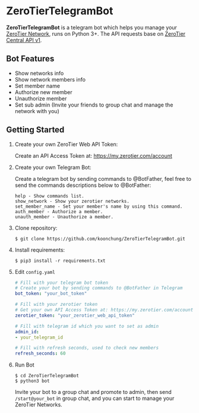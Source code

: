 # ZeroTierTelegramBot

**ZeroTierTelegramBot** is a telegram bot which helps you manage your [ZeroTier Network](https://my.zerotier.com/), runs on Python 3+. The API requests base on [ZeroTier Central API v1](https://apidocs.zerotier.com/).

## Bot Features

* Show networks info
* Show network members info
* Set member name
* Authorize new member
* Unauthorize member
* Set sub admin (Invite your friends to group chat and manage the network with you)

## Getting Started

1. Create your own ZeroTier Web API Token:

    Create an API Access Token at: https://my.zerotier.com/account

2. Create your own Telegram Bot:

    Create a telegram bot by sending commands to @BotFather, feel free to send the commands descriptions below to @BotFather:

    ```
    help - Show commands list.
    show_network - Show your zerotier networks.
    set_member_name - Set your member's name by using this command.
    auth_member - Authorize a member.
    unauth_member - Unauthorize a member.
    ```

3. Clone repository:

    ```
    $ git clone https://github.com/koonchung/ZeroTierTelegramBot.git
    ```

4. Install requirements:

    ```
    $ pip3 install -r requirements.txt
    ```

5. Edit `config.yaml`

    ```yaml
    # Fill with your telegram bot token
    # Create your bot by sending commands to @BotFather in Telegram
    bot_token: "your_bot_token"

    # Fill with your zerotier token
    # Get your own API Access Token at: https://my.zerotier.com/account
    zerotier_token: "your_zerotier_web_api_token"

    # Fill with telegram id which you want to set as admin
    admin_id:
    - your_telegram_id

    # Fill with refresh seconds, used to check new members
    refresh_seconds: 60
    ```

6. Run Bot

    ```
    $ cd ZeroTierTelegramBot
    $ python3 bot
    ```

    Invite your bot to a group chat and promote to admin, then send `/start@your_bot` in group chat, and you can start to manage your ZeroTier Networks.

